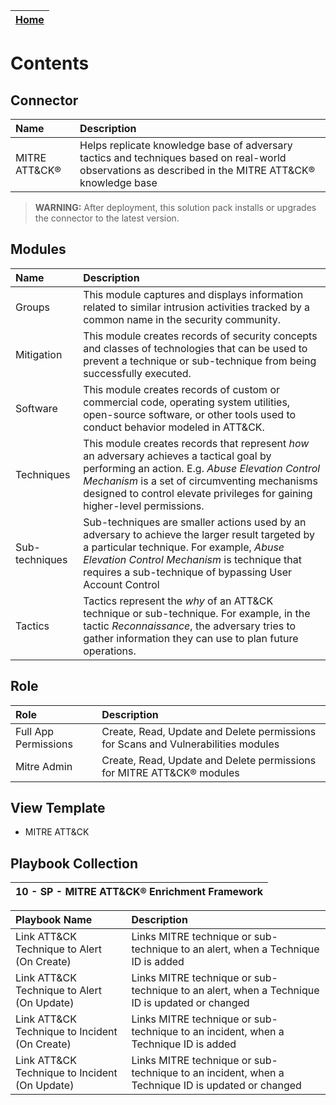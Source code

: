| [Home](../README.md) |
|----------------------------------------------------------------------------------------------------------------------------|

# Contents

## Connector

| Name              | Description                                                                                                                                              |
|:------------------|:---------------------------------------------------------------------------------------------------------------------------------------------------------|
| MITRE ATT&CK&reg; | Helps replicate knowledge base of adversary tactics and techniques based on real-world observations as described in the MITRE ATT&CK&reg; knowledge base |

>**WARNING:** After deployment, this solution pack installs or upgrades the connector to the latest version.

## Modules

| Name           | Description                                                                                                                                                                                                                                                                |
|:---------------|:---------------------------------------------------------------------------------------------------------------------------------------------------------------------------------------------------------------------------------------------------------------------------|
| Groups         | This module captures and displays information related to similar intrusion activities tracked by a common name in the security community.                                                                                                                                  |
| Mitigation     | This module creates records of security concepts and classes of technologies that can be used to prevent a technique or sub-technique from being successfully executed.                                                                                                    |
| Software       | This module creates records of custom or commercial code, operating system utilities, open-source software, or other tools used to conduct behavior modeled in ATT&CK.                                                                                                     |
| Techniques     | This module creates records that represent *how* an adversary achieves a tactical goal by performing an action. E.g. *Abuse Elevation Control Mechanism* is a set of circumventing mechanisms designed to control elevate privileges for gaining higher-level permissions. |
| Sub-techniques | Sub-techniques are smaller actions used by an adversary to achieve the larger result targeted by a particular technique. For example, *Abuse Elevation Control Mechanism* is technique that requires a sub-technique of bypassing User Account Control                     |
| Tactics        | Tactics represent the *why* of an ATT&CK technique or sub-technique. For example, in the tactic *Reconnaissance*, the adversary tries to gather information they can use to plan future operations.                                                                        |

## Role

| Role                 | Description                                                                       |
|:---------------------|:----------------------------------------------------------------------------------|
| Full App Permissions | Create, Read, Update and Delete permissions for Scans and Vulnerabilities modules |
| Mitre Admin          | Create, Read, Update and Delete permissions for MITRE ATT&CK&reg; modules         |

## View Template

- MITRE ATT&CK

## Playbook Collection

| 10 - SP - MITRE ATT&CK&reg; Enrichment Framework |
|:----------------------------------------------------------|

| Playbook Name                                 | Description                                                                                      |
|:----------------------------------------------|:---------------------------------------------------------------------------------------------------------|
| Link ATT&CK Technique to Alert (On Create)    | Links MITRE technique or sub-technique to an alert, when a Technique ID is added                 |
| Link ATT&CK Technique to Alert (On Update)    | Links MITRE technique or sub-technique to an alert, when a Technique ID is updated or changed    |
| Link ATT&CK Technique to Incident (On Create) | Links MITRE technique or sub-technique to an incident, when a Technique ID is added              |
| Link ATT&CK Technique to Incident (On Update) | Links MITRE technique or sub-technique to an incident, when a Technique ID is updated or changed |